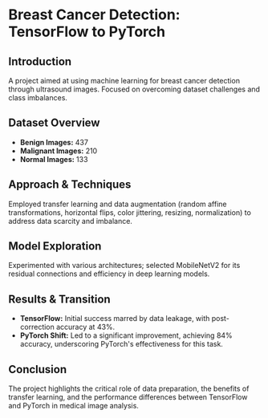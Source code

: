# Breast Cancer Detection: TensorFlow to PyTorch

## Introduction
A project aimed at using machine learning for breast cancer detection through ultrasound images. Focused on overcoming dataset challenges and class imbalances.

## Dataset Overview
- **Benign Images:** 437
- **Malignant Images:** 210
- **Normal Images:** 133

## Approach & Techniques
Employed transfer learning and data augmentation (random affine transformations, horizontal flips, color jittering, resizing, normalization) to address data scarcity and imbalance.

## Model Exploration
Experimented with various architectures; selected MobileNetV2 for its residual connections and efficiency in deep learning models.

## Results & Transition
- **TensorFlow:** Initial success marred by data leakage, with post-correction accuracy at 43%.
- **PyTorch Shift:** Led to a significant improvement, achieving 84% accuracy, underscoring PyTorch's effectiveness for this task.

## Conclusion
The project highlights the critical role of data preparation, the benefits of transfer learning, and the performance differences between TensorFlow and PyTorch in medical image analysis.

